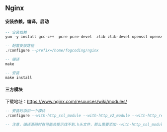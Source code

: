 ## Nginx



#### 安装依赖，编译，启动

```sql
-- 安装依赖
yum -y install gcc-c++  pcre pcre-devel  zlib zlib-devel openssl openssl-devel --setopt=protected_multilib=false 

-- 配置安装路径
./configure --prefix=/home/fogcoding/nginx

-- 编译
make

-- 安装
make install

```



#### 三方模块

下载地址：https://www.nginx.com/resources/wiki/modules/

```sql
-- 安装时添加一个模块
./configure --with-http_ssl_module --with-http_v2_module --with-http_realip_module --with-http_gunzip_module --with-http_gzip_static_module --add-module=${absolutPath}/nginx-sticky-module-ng

-- 注意，编译源码时有可能会提示找不到.h头文件，那么需要添加--with-http_ssl_module这样的参数提供源码依赖

```





